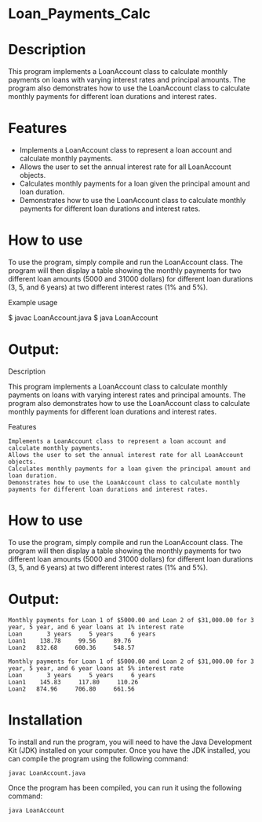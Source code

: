 # Loan_Payments_Calc

# Description

This program implements a LoanAccount class to calculate monthly payments on loans with varying interest rates and principal amounts. The program also demonstrates how to use the LoanAccount class to calculate monthly payments for different loan durations and interest rates.

# Features

* Implements a LoanAccount class to represent a loan account and calculate monthly payments.
* Allows the user to set the annual interest rate for all LoanAccount objects.
* Calculates monthly payments for a loan given the principal amount and loan duration.
* Demonstrates how to use the LoanAccount class to calculate monthly payments for different loan durations and interest rates.

# How to use

To use the program, simply compile and run the LoanAccount class. The program will then display a table showing the monthly payments for two different loan amounts (5000 and 31000 dollars) for different loan durations (3, 5, and 6 years) at two different interest rates (1% and 5%).

Example usage

  $ javac LoanAccount.java
  $ java LoanAccount

# Output:
Description

This program implements a LoanAccount class to calculate monthly payments on loans with varying interest rates and principal amounts. The program also demonstrates how to use the LoanAccount class to calculate monthly payments for different loan durations and interest rates.

Features

    Implements a LoanAccount class to represent a loan account and calculate monthly payments.
    Allows the user to set the annual interest rate for all LoanAccount objects.
    Calculates monthly payments for a loan given the principal amount and loan duration.
    Demonstrates how to use the LoanAccount class to calculate monthly payments for different loan durations and interest rates.

# How to use

To use the program, simply compile and run the LoanAccount class. The program will then display a table showing the monthly payments for two different loan amounts (5000 and 31000 dollars) for different loan durations (3, 5, and 6 years) at two different interest rates (1% and 5%).

# Output:

    Monthly payments for Loan 1 of $5000.00 and Loan 2 of $31,000.00 for 3 year, 5 year, and 6 year loans at 1% interest rate
    Loan       3 years     5 years     6 years
    Loan1    138.78     99.56     89.76
    Loan2   832.68     600.36     548.57
    
    Monthly payments for Loan 1 of $5000.00 and Loan 2 of $31,000.00 for 3 year, 5 year, and 6 year loans at 5% interest rate
    Loan       3 years     5 years     6 years
    Loan1    145.83     117.80     110.26
    Loan2   874.96     706.80     661.56

# Installation

To install and run the program, you will need to have the Java Development Kit (JDK) installed on your computer. Once you have the JDK installed, you can compile the program using the following command:

    javac LoanAccount.java

Once the program has been compiled, you can run it using the following command:

    java LoanAccount

